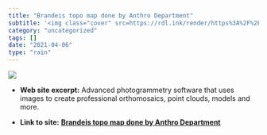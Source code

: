 ```yaml
---
title: "Brandeis topo map done by Anthro Department"
subtitle: '<img class="cover" src=https://rdl.ink/render/https%3A%2F%2Fcloud.pix4d.com%2Fpro%2Fproject%2F86182%...'
category: "uncategorized"
tags: []
date: "2021-04-06"
type: "rain"
---
```

<img class="cover" src=https://rdl.ink/render/https%3A%2F%2Fcloud.pix4d.com%2Fpro%2Fproject%2F86182%2Fmap%3FshareToken%3Deddc0eadd7964e4591e4bbdcd4b316cf>



* **Web site excerpt:** Advanced photogrammetry software that uses images to create professional orthomosaics, point clouds, models and more.

* **Link to site:** **[Brandeis topo map done by Anthro Department](https://cloud.pix4d.com/pro/project/86182/map?shareToken=eddc0eadd7964e4591e4bbdcd4b316cf)**